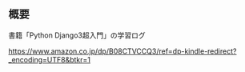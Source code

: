 
## 概要
書籍「Python Django3超入門」の学習ログ

https://www.amazon.co.jp/dp/B08CTVCCQ3/ref=dp-kindle-redirect?_encoding=UTF8&btkr=1